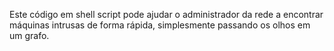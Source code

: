 
Este código em shell script pode ajudar o administrador da rede a encontrar
máquinas intrusas de forma rápida, simplesmente passando os olhos em um grafo.
